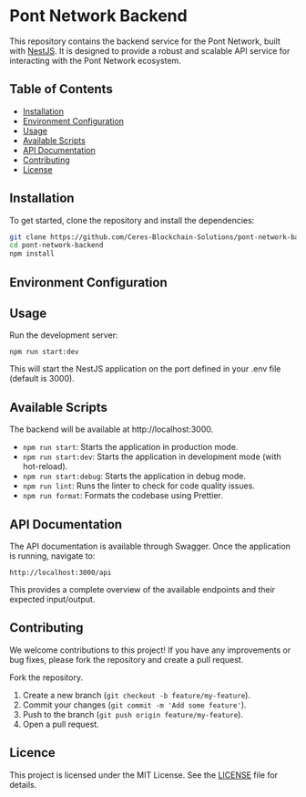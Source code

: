 # Pont Network Backend

This repository contains the backend service for the Pont Network, built with [NestJS](https://nestjs.com/). It is designed to provide a robust and scalable API service for interacting with the Pont Network ecosystem.

## Table of Contents

- [Installation](#installation)
- [Environment Configuration](#environment-configuration)
- [Usage](#usage)
- [Available Scripts](#available-scripts)
- [API Documentation](#api-documentation)
- [Contributing](#contributing)
- [License](#license)

## Installation

To get started, clone the repository and install the dependencies:

```bash
git clone https://github.com/Ceres-Blockchain-Solutions/pont-network-backend.git
cd pont-network-backend
npm install
```

## Environment Configuration
## Usage
Run the development server:
```
npm run start:dev
```
This will start the NestJS application on the port defined in your .env file (default is 3000).

## Available Scripts
The backend will be available at http://localhost:3000.
- ```npm run start```: Starts the application in production mode.
- ```npm run start:dev```: Starts the application in development mode (with hot-reload).
- ```npm run start:debug```: Starts the application in debug mode.
- ```npm run lint```: Runs the linter to check for code quality issues.
- ```npm run format```: Formats the codebase using Prettier.


## API Documentation
The API documentation is available through Swagger. Once the application is running, navigate to:

```
http://localhost:3000/api
```
This provides a complete overview of the available endpoints and their expected input/output.

## Contributing
We welcome contributions to this project! If you have any improvements or bug fixes, please fork the repository and create a pull request.

Fork the repository.
1. Create a new branch (```git checkout -b feature/my-feature```).
2. Commit your changes (```git commit -m 'Add some feature'```).
3. Push to the branch (```git push origin feature/my-feature```).
4. Open a pull request.

## Licence
This project is licensed under the MIT License. See the [LICENSE](LICENSE) file for details.
